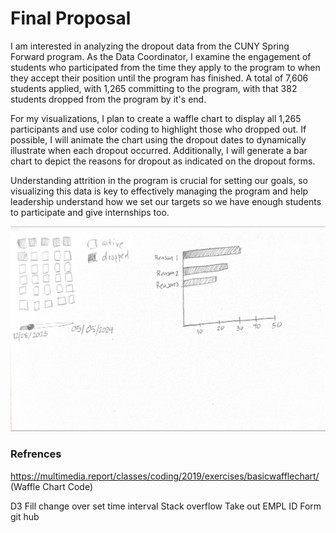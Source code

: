 # Final Proposal
I am interested in analyzing the dropout data from the CUNY Spring Forward program. As the Data Coordinator, I examine the engagement of students who participated from the time they apply to the program to when they accept their position until the program has finished. A total of 7,606 students applied, with 1,265 committing to the program, with that 382 students dropped from the program by it's end. 

For my visualizations, I plan to create a waffle chart to display all 1,265 participants and use color coding to highlight those who dropped out. If possible, I will animate the chart using the dropout dates to dynamically illustrate when each dropout occurred. Additionally, I will generate a bar chart to depict the reasons for dropout as indicated on the dropout forms.

Understanding attrition in the program is crucial for setting our goals, so visualizing this data is key to effectively managing the program and help leadership understand how we set our targets so we have enough students to participate and give internships too. 

![alt text](IMG_0922.jpg)

### Refrences
https://multimedia.report/classes/coding/2019/exercises/basicwafflechart/ (Waffle Chart Code)


D3 Fill change over set time interval Stack overflow 
Take out EMPL ID Form git hub